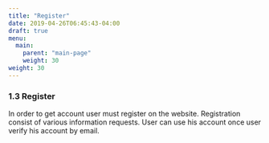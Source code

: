 ```yaml
---
title: "Register"
date: 2019-04-26T06:45:43-04:00
draft: true
menu:
  main:
    parent: "main-page"
    weight: 30
weight: 30
---
```


### 1.3 Register

In order to get account user must register on the website. Registration consist of various information requests. User can use his account once user verify his account by email.
